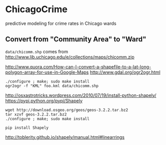 ChicagoCrime
============

predictive modeling for crime rates in Chicago wards


Convert from "Community Area" to "Ward"
---------------------------------------

`data/chicomm.shp` comes from http://www.lib.uchicago.edu/e/collections/maps/chicomm.zip


http://www.quora.com/How-can-I-convert-a-shapefile-to-a-lat-long-polygon-array-for-use-in-Google-Maps
http://www.gdal.org/ogr2ogr.html

    ./configure ; make; sudo make install
    ogr2ogr -f "KML" foo.kml data/chicomm.shp


http://osxastrotricks.wordpress.com/2010/07/19/install-python-shapely/
https://pypi.python.org/pypi/Shapely

    wget http://download.osgeo.org/geos/geos-3.2.2.tar.bz2
    tar xzvf geos-3.2.2.tar.bz2
    ./configure ; make; sudo make install

    pip install Shapely


http://toblerity.github.io/shapely/manual.html#linearrings
